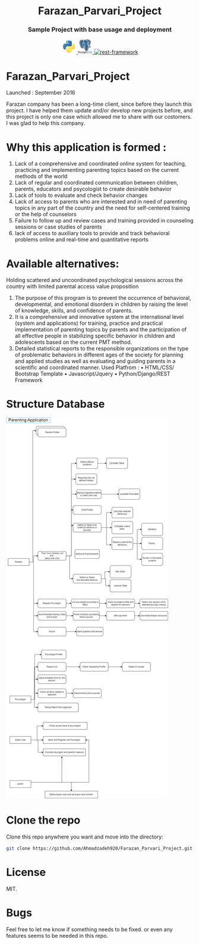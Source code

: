 <div align="center">
<h1 align="center">Farazan_Parvari_Project</h1>
<h3 align="center">Sample Project with base usage and deployment</h3>
</div>
<p align="center">
<a href="https://www.python.org" target="_blank"> <img src="https://raw.githubusercontent.com/devicons/devicon/master/icons/python/python-original.svg" alt="python" width="40" height="40"/> </a>
<a href="https://www.postgresql.org" target="_blank"> <img src="https://raw.githubusercontent.com/devicons/devicon/master/icons/postgresql/postgresql-original-wordmark.svg" alt="postgresql" width="40" height="40"/> </a>
<a href="https://www.django-rest-framework.org/" target="_blank"> <img src="https://img.icons8.com/?size=100&id=79865&format=png&color=000000" alt="rest-framework" width="40" height="40"/> </a>

</p>





# Farazan_Parvari_Project
 Launched : September 2016 
 
Farazan company has been a long-time client, since before they launch this project.  I have helped them update and/or develop new projects before, and this project is only one case which allowed me to share with our costomers. I was glad to help this company.

# Why this application is formed :

1.	Lack of a comprehensive and coordinated online system for teaching, practicing and implementing parenting topics based on the current methods of the world
2.	Lack of regular and coordinated communication between children, parents, educators and psycologist to create desirable behavior
3.	Lack of tools to evaluate and check behavior changes
4.	Lack of access to parents who are interested and in need of parenting topics in any part of the country and the need for self-centered training or the help of counselors
5.	Failure to follow up and review cases and training provided in counseling sessions or case studies of parents
6.	lack of access to auxiliary tools to provide and track behavioral problems online and real-time and quantitative reports

# Available alternatives:

Holding scattered and uncoordinated psychological sessions across the country with limited parental access
value proposition
1.	The purpose of this program is to prevent the occurrence of behavioral, developmental, and emotional disorders in children by raising the level of knowledge, skills, and confidence of parents.
2.	It is a comprehensive and innovative system at the international level (system and applications) for training, practice and practical implementation of parenting topics by parents and the participation of all effective people in stabilizing specific behavior in children and adolescents based on the current PMT method.
3.	Detailed statistical reports to the responsible organizations on the type of problematic behaviors in different ages of the society for planning and applied studies as well as evaluating and guiding parents in a scientific and coordinated manner.
Used Platfrom :
•	HTML/CSS/ Bootstrap Template
•	Javascript/Jquery
•	Python/Django/REST Framework


# Structure Database
<img src="data_structure.png" alt="Data_structure">

# Clone the repo
Clone this repo anywhere you want and move into the directory:
```bash
git clone https://github.com/Ahmadzadeh920/Farazan_Parvari_Project.git
```

# License
MIT.


# Bugs
Feel free to let me know if something needs to be fixed. or even any features seems to be needed in this repo.
